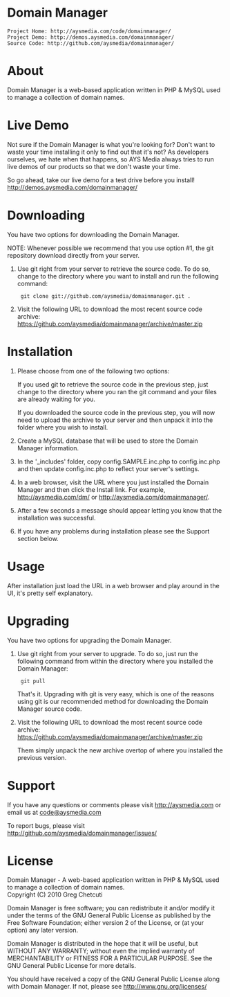 # Domain Manager
    Project Home: http://aysmedia.com/code/domainmanager/  
    Project Demo: http://demos.aysmedia.com/domainmanager/  
    Source Code: http://github.com/aysmedia/domainmanager/  


# About
Domain Manager is a web-based application written in PHP & MySQL used to manage a collection of domain names.  


# Live Demo
Not sure if the Domain Manager is what you're looking for? Don't want to waste your time installing it only to find out that it's not? As developers ourselves, we hate when that happens, so AYS Media always tries to run live demos of our products so that we don't waste your time.  

So go ahead, take our live demo for a test drive before you install! http://demos.aysmedia.com/domainmanager/  


# Downloading
You have two options for downloading the Domain Manager.  

NOTE: Whenever possible we recommend that you use option #1, the git repository download directly from your server.  

1. Use git right from your server to retrieve the source code. To do so, change to the directory where you want to install and run the following command:  

        git clone git://github.com/aysmedia/domainmanager.git .  

2. Visit the following URL to download the most recent source code archive: https://github.com/aysmedia/domainmanager/archive/master.zip  


# Installation
1. Please choose from one of the following two options:  

    If you used git to retrieve the source code in the previous step, just change to the directory where you ran the git command and your files are already waiting for you.  

    If you downloaded the source code in the previous step, you will now need to upload the archive to your server and then unpack it into the folder where you wish to install.  

2. Create a MySQL database that will be used to store the Domain Manager information.  

3. In the '_includes' folder, copy config.SAMPLE.inc.php to config.inc.php and then update config.inc.php to reflect your server's settings.  

4. In a web browser, visit the URL where you just installed the Domain Manager and then click the Install link. For example, http://aysmedia.com/dm/ or http://aysmedia.com/domainmanager/.  

5. After a few seconds a message should appear letting you know that the installation was successful.

6. If you have any problems during installation please see the Support section below.


# Usage
After installation just load the URL in a web browser and play around in the UI, it's pretty self explanatory.  


# Upgrading
You have two options for upgrading the Domain Manager.  

1. Use git right from your server to upgrade. To do so, just run the following command from within the directory where you installed the Domain Manager:  

        git pull  
    
    That's it. Upgrading with git is very easy, which is one of the reasons using git is our recommended method for downloading the Domain Manager source code.  

2. Visit the following URL to download the most recent source code archive: https://github.com/aysmedia/domainmanager/archive/master.zip  

   Them simply unpack the new archive overtop of where you installed the previous version.  


# Support
If you have any questions or comments please visit http://aysmedia.com or email us at code@aysmedia.com  

To report bugs, please visit http://github.com/aysmedia/domainmanager/issues/  


# License
Domain Manager - A web-based application written in PHP & MySQL used to manage a collection of domain names.  
Copyright (C) 2010 Greg Chetcuti  

Domain Manager is free software; you can redistribute it and/or modify it under the terms of the GNU General Public License as published by the Free Software Foundation; either version 2 of the License, or (at your option) any later version.  

Domain Manager is distributed in the hope that it will be useful, but WITHOUT ANY WARRANTY; without even the implied warranty of MERCHANTABILITY or FITNESS FOR A PARTICULAR PURPOSE. See the GNU General Public License for more details.  

You should have received a copy of the GNU General Public License along with Domain Manager. If not, please see http://www.gnu.org/licenses/  